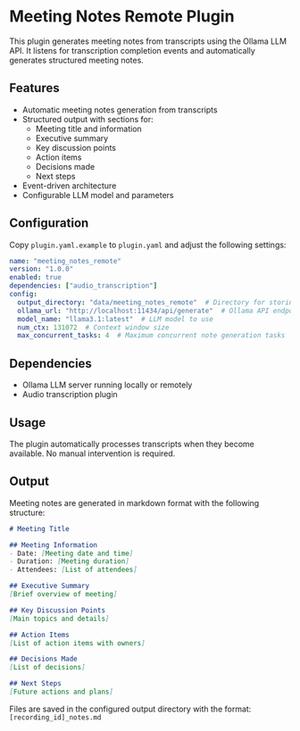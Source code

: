 # Meeting Notes Remote Plugin

This plugin generates meeting notes from transcripts using the Ollama LLM API. It listens for transcription completion events and automatically generates structured meeting notes.

## Features

- Automatic meeting notes generation from transcripts
- Structured output with sections for:
  - Meeting title and information
  - Executive summary
  - Key discussion points
  - Action items
  - Decisions made
  - Next steps
- Event-driven architecture
- Configurable LLM model and parameters

## Configuration

Copy `plugin.yaml.example` to `plugin.yaml` and adjust the following settings:

```yaml
name: "meeting_notes_remote"
version: "1.0.0"
enabled: true
dependencies: ["audio_transcription"]
config:
  output_directory: "data/meeting_notes_remote"  # Directory for storing generated notes
  ollama_url: "http://localhost:11434/api/generate"  # Ollama API endpoint
  model_name: "llama3.1:latest"  # LLM model to use
  num_ctx: 131072  # Context window size
  max_concurrent_tasks: 4  # Maximum concurrent note generation tasks
```

## Dependencies

- Ollama LLM server running locally or remotely
- Audio transcription plugin

## Usage

The plugin automatically processes transcripts when they become available. No manual intervention is required.

## Output

Meeting notes are generated in markdown format with the following structure:

```markdown
# Meeting Title

## Meeting Information
- Date: [Meeting date and time]
- Duration: [Meeting duration]
- Attendees: [List of attendees]

## Executive Summary
[Brief overview of meeting]

## Key Discussion Points
[Main topics and details]

## Action Items
[List of action items with owners]

## Decisions Made
[List of decisions]

## Next Steps
[Future actions and plans]
```

Files are saved in the configured output directory with the format: `[recording_id]_notes.md` 